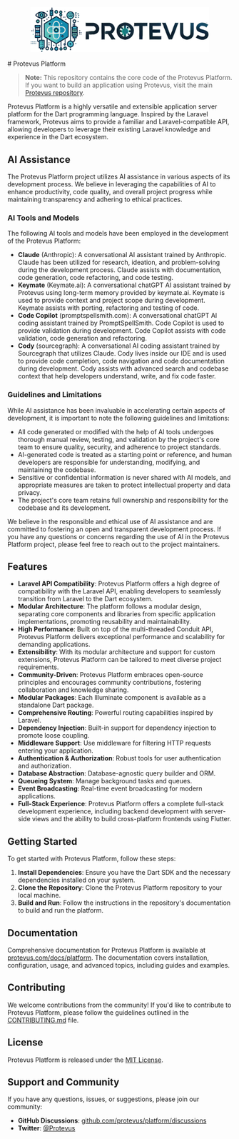 <p align="center"><a href="https://laravel.com" target="_blank"><img src="https://raw.githubusercontent.com/protevus/branding/main/protevus-logo-bg.png" width="400"></a></p>
# Protevus Platform

> **Note:** This repository contains the core code of the Protevus Platform. If you want to build an application using Protevus, visit the main [Protevus repository](https://github.com/protevus/protevus).

Protevus Platform is a highly versatile and extensible application server platform for the Dart programming language. Inspired by the Laravel framework, Protevus aims to provide a familiar and Laravel-compatible API, allowing developers to leverage their existing Laravel knowledge and experience in the Dart ecosystem.

## AI Assistance

The Protevus Platform project utilizes AI assistance in various aspects of its development process. We believe in leveraging the capabilities of AI to enhance productivity, code quality, and overall project progress while maintaining transparency and adhering to ethical practices.

### AI Tools and Models

The following AI tools and models have been employed in the development of the Protevus Platform:

- **Claude** (Anthropic): A conversational AI assistant trained by Anthropic. Claude has been utilized for research, ideation, and problem-solving during the development process. Claude assists with documentation, code generation, code refactoring, and code testing.
- **Keymate** (Keymate.ai): A conversational chatGPT AI assistant trained by Protevus using long-term memory provided by keymate.ai. Keymate is used to provide context and project scope during development. Keymate assists with porting, refactoring and testing of code.
- **Code Copilot** (promptspellsmith.com): A conversational chatGPT AI coding assistant trained by PromptSpellSmith. Code Copilot is used to provide validation during development. Code Copilot assists with code validation, code generation and refactoring.
- **Cody** (sourcegraph): A conversational AI coding assistant trained by Sourcegraph that utilizes Claude. Cody lives inside our IDE and is used to provide code completion, code navigation and code documentation during development. Cody assists with advanced search and codebase context that help developers understand, write, and fix code faster.

### Guidelines and Limitations

While AI assistance has been invaluable in accelerating certain aspects of development, it is important to note the following guidelines and limitations:

- All code generated or modified with the help of AI tools undergoes thorough manual review, testing, and validation by the project's core team to ensure quality, security, and adherence to project standards.
- AI-generated code is treated as a starting point or reference, and human developers are responsible for understanding, modifying, and maintaining the codebase.
- Sensitive or confidential information is never shared with AI models, and appropriate measures are taken to protect intellectual property and data privacy.
- The project's core team retains full ownership and responsibility for the codebase and its development.

We believe in the responsible and ethical use of AI assistance and are committed to fostering an open and transparent development process. If you have any questions or concerns regarding the use of AI in the Protevus Platform project, please feel free to reach out to the project maintainers.

## Features

- **Laravel API Compatibility**: Protevus Platform offers a high degree of compatibility with the Laravel API, enabling developers to seamlessly transition from Laravel to the Dart ecosystem.
- **Modular Architecture**: The platform follows a modular design, separating core components and libraries from specific application implementations, promoting reusability and maintainability.
- **High Performance**: Built on top of the multi-threaded Conduit API, Protevus Platform delivers exceptional performance and scalability for demanding applications.
- **Extensibility**: With its modular architecture and support for custom extensions, Protevus Platform can be tailored to meet diverse project requirements.
- **Community-Driven**: Protevus Platform embraces open-source principles and encourages community contributions, fostering collaboration and knowledge sharing.
- **Modular Packages**: Each Illuminate component is available as a standalone Dart package.
- **Comprehensive Routing**: Powerful routing capabilities inspired by Laravel.
- **Dependency Injection**: Built-in support for dependency injection to promote loose coupling.
- **Middleware Support**: Use middleware for filtering HTTP requests entering your application.
- **Authentication & Authorization**: Robust tools for user authentication and authorization.
- **Database Abstraction**: Database-agnostic query builder and ORM.
- **Queueing System**: Manage background tasks and queues.
- **Event Broadcasting**: Real-time event broadcasting for modern applications.
- **Full-Stack Experience**: Protevus Platform offers a complete full-stack development experience, including backend development with server-side views and the ability to build cross-platform frontends using Flutter.

## Getting Started

To get started with Protevus Platform, follow these steps:

1. **Install Dependencies**: Ensure you have the Dart SDK and the necessary dependencies installed on your system.
2. **Clone the Repository**: Clone the Protevus Platform repository to your local machine.
3. **Build and Run**: Follow the instructions in the repository's documentation to build and run the platform.

## Documentation

Comprehensive documentation for Protevus Platform is available at [protevus.com/docs/platform](https://protevus.com/docs/platform). The documentation covers installation, configuration, usage, and advanced topics, including guides and examples.

## Contributing

We welcome contributions from the community! If you'd like to contribute to Protevus Platform, please follow the guidelines outlined in the [CONTRIBUTING.md](CONTRIBUTING.md) file.

## License

Protevus Platform is released under the [MIT License](LICENSE).

## Support and Community

If you have any questions, issues, or suggestions, please join our community:

- **GitHub Discussions**: [github.com/protevus/platform/discussions](https://github.com/protevus/platform/discussions)
- **Twitter**: [@Protevus](https://twitter.com/Protevus)
